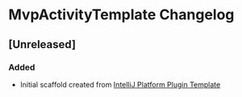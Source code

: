 <!-- Keep a Changelog guide -> https://keepachangelog.com -->

# MvpActivityTemplate Changelog

## [Unreleased]
### Added
- Initial scaffold created from [IntelliJ Platform Plugin Template](https://github.com/JetBrains/intellij-platform-plugin-template)
